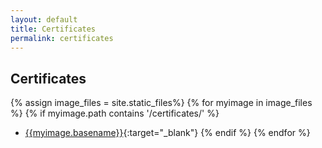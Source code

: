 ```yaml
---
layout: default
title: Certificates
permalink: certificates
---
```

## Certificates

{% assign image_files = site.static_files%}
{% for myimage in image_files %}
{% if myimage.path contains '/certificates/' %}
* [{{myimage.basename}}]({{myimage.path}}){:target="_blank"}
{% endif %}
{% endfor %}
